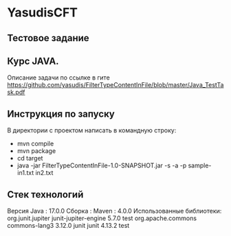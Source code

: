 # YasudisCFT
## Тестовое задание 
## Курс JAVA.
Описание задачи по ссылке в гите https://github.com/yasudis/FilterTypeContentInFile/blob/master/Java_TestTask.pdf

## Инструкция по запуску
В директории с проектом написать в командную строку:

* mvn compile
* mvn package
* cd target
* java -jar FilterTypeContentInFile-1.0-SNAPSHOT.jar -s -a -p sample- in1.txt in2.txt

## Стек технологий
Версия Java : 17.0.0 
Сборка : Maven : 4.0.0
Использованные библиотеки:
<dependencies>
        <dependency>
            <groupId>org.junit.jupiter</groupId>
            <artifactId>junit-jupiter-engine</artifactId>
            <version>5.7.0</version>
            <scope>test</scope>
        </dependency>
        <dependency>
            <groupId>org.apache.commons</groupId>
            <artifactId>commons-lang3</artifactId>
            <version>3.12.0</version>
        </dependency>
        <dependency>
            <groupId>junit</groupId>
            <artifactId>junit</artifactId>
            <version>4.13.2</version>
            <scope>test</scope>
        </dependency>
    </dependencies>
